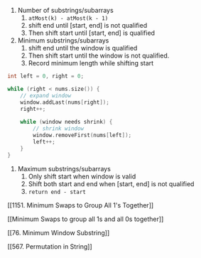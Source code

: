 1. Number of substrings/subarrays
    1. `atMost(k) - atMost(k - 1)`
    2. shift end until [start, end] is not qualified
    3. Then shift start until [start, end] is qualified
2. Minimum substrings/subarrays
    1. shift end until the window is qualified
    2. Then shift start until the window is not qualified.
    3. Record minimum length while shifting start

```cpp
int left = 0, right = 0;

while (right < nums.size()) {
    // expand window
    window.addLast(nums[right]);
    right++;
    
    while (window needs shrink) {
        // shrink window
        window.removeFirst(nums[left]);
        left++;
    }
}
```

1. Maximum substrings/subarrays
    1. Only shift start when window is valid
    2. Shift both start and end when [start, end] is not qualified
    3. `return end - start`

[[1151. Minimum Swaps to Group All 1's Together]]

[[Minimum Swaps to group all 1s and all 0s together]]

[[76. Minimum Window Substring]]

[[567. Permutation in String]]